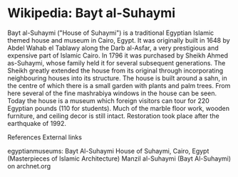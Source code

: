 
# Wikipedia: Bayt al-Suhaymi
Bayt al-Suhaymi ("House of Suhaymi") is a traditional Egyptian Islamic themed house and museum in Cairo, Egypt. It was originally built in 1648 by Abdel Wahab el Tablawy along the Darb al-Asfar, a very prestigious and expensive part of Islamic Cairo.  In 1796 it was purchased by Sheikh Ahmed as-Suhaymi, whose family held it for several subsequent generations. The Sheikh greatly extended the house from its original through incorporating neighbouring houses into its structure.
The house is built around a sahn, in the centre of which there is a small garden with plants and palm trees.  From here several of the fine mashrabiya windows in the house can be seen.  Today the house is a museum which foreign visitors can tour for 220 Egyptian pounds (110 for students).  Much of the marble floor work, wooden furniture, and ceiling decor is still intact. Restoration took place after the earthquake of 1992.

References
External links

egyptianmuseums: Bayt Al-Suhaymi
House of Suhaymi, Cairo, Egypt (Masterpieces of Islamic Architecture)
Manzil al-Suhaymi (Bayt Al-Suhaymi) on archnet.org